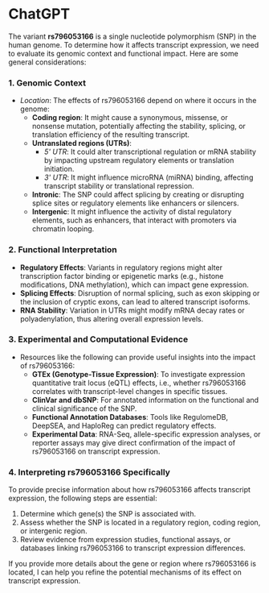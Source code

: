 # ChatGPT

The variant **rs796053166** is a single nucleotide polymorphism (SNP) in the human genome. To determine how it affects transcript expression, we need to evaluate its genomic context and functional impact. Here are some general considerations:

### 1. **Genomic Context**
   - *Location*: The effects of rs796053166 depend on where it occurs in the genome:
     - **Coding region**: It might cause a synonymous, missense, or nonsense mutation, potentially affecting the stability, splicing, or translation efficiency of the resulting transcript.
     - **Untranslated regions (UTRs)**:
       - *5' UTR*: It could alter transcriptional regulation or mRNA stability by impacting upstream regulatory elements or translation initiation.
       - *3' UTR*: It might influence microRNA (miRNA) binding, affecting transcript stability or translational repression.
     - **Intronic**: The SNP could affect splicing by creating or disrupting splice sites or regulatory elements like enhancers or silencers.
     - **Intergenic**: It might influence the activity of distal regulatory elements, such as enhancers, that interact with promoters via chromatin looping.

### 2. **Functional Interpretation**
   - **Regulatory Effects**: Variants in regulatory regions might alter transcription factor binding or epigenetic marks (e.g., histone modifications, DNA methylation), which can impact gene expression.
   - **Splicing Effects**: Disruption of normal splicing, such as exon skipping or the inclusion of cryptic exons, can lead to altered transcript isoforms.
   - **RNA Stability**: Variation in UTRs might modify mRNA decay rates or polyadenylation, thus altering overall expression levels.

### 3. **Experimental and Computational Evidence**
   - Resources like the following can provide useful insights into the impact of rs796053166:
     - **GTEx (Genotype-Tissue Expression)**: To investigate expression quantitative trait locus (eQTL) effects, i.e., whether rs796053166 correlates with transcript-level changes in specific tissues.
     - **ClinVar and dbSNP**: For annotated information on the functional and clinical significance of the SNP.
     - **Functional Annotation Databases**: Tools like RegulomeDB, DeepSEA, and HaploReg can predict regulatory effects.
     - **Experimental Data**: RNA-Seq, allele-specific expression analyses, or reporter assays may give direct confirmation of the impact of rs796053166 on transcript expression.

### 4. **Interpreting rs796053166 Specifically**
To provide precise information about how rs796053166 affects transcript expression, the following steps are essential:
   1. Determine which gene(s) the SNP is associated with.
   2. Assess whether the SNP is located in a regulatory region, coding region, or intergenic region.
   3. Review evidence from expression studies, functional assays, or databases linking rs796053166 to transcript expression differences.

If you provide more details about the gene or region where rs796053166 is located, I can help you refine the potential mechanisms of its effect on transcript expression.